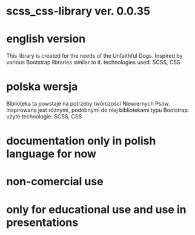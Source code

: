 # scss_css-library ver. 0.0.35

# english version
 This library is created for the needs of the Unfaithful Dogs. Inspired by various Bootstrap libraries similar to it.
 technologies used:
 SCSS, CSS

# polska wersja
 Biblioteka ta powstaje na potrzeby twórczości Niewiernych Psów. Inspirowana jest różnymi, podobnymi do niej bibliotekami typu Bootstrap.
 użyte technologie:
 SCSS, CSS

# documentation only in polish language for now
# non-comercial use
# only for educational use and use in presentations
